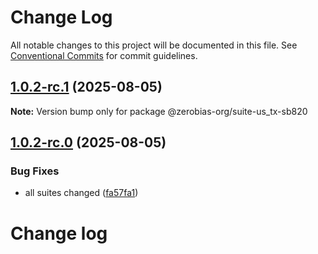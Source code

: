 # Change Log

All notable changes to this project will be documented in this file.
See [Conventional Commits](https://conventionalcommits.org) for commit guidelines.

## [1.0.2-rc.1](https://github.com/zerobias-org/suite/compare/@zerobias-org/suite-us_tx-sb820@1.0.2-rc.0...@zerobias-org/suite-us_tx-sb820@1.0.2-rc.1) (2025-08-05)

**Note:** Version bump only for package @zerobias-org/suite-us_tx-sb820





## [1.0.2-rc.0](https://github.com/zerobias-org/suite/compare/@zerobias-org/suite-us_tx-sb820@1.0.1...@zerobias-org/suite-us_tx-sb820@1.0.2-rc.0) (2025-08-05)


### Bug Fixes

* all suites changed ([fa57fa1](https://github.com/zerobias-org/suite/commit/fa57fa1af7628003297df46b2d7740fe95bd2666))





# Change log
